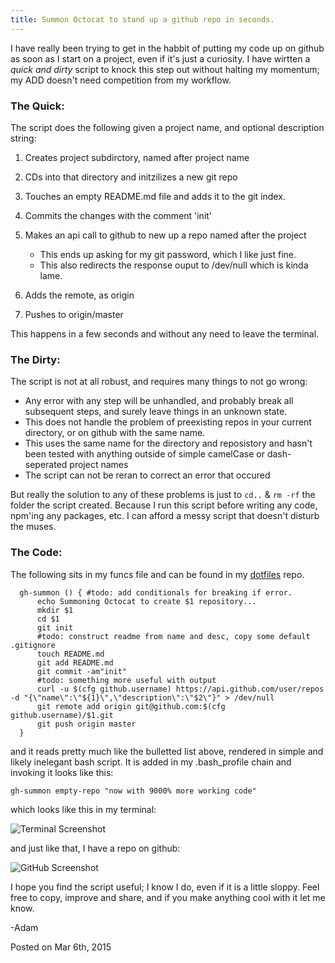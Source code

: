 ```yaml
---
title: Summon Octocat to stand up a github repo in seconds.
---
```


I have really been trying to get in the habbit of putting my code up on github as soon as I start on a project, even if it's just a curiosity. I have wirtten a _quick and dirty_ script to knock this step out without halting my momentum; my ADD doesn't need competition from my workflow.

### The Quick:

The script does the following given a project name, and optional description string:

1.  Creates project subdirctory, named after project name
2.  CDs into that directory and initzilizes a new git repo
3.  Touches an empty README.md file and adds it to the git index.
4.  Commits the changes with the comment 'init'
5.  Makes an api call to github to new up a repo named after the project

    *   This ends up asking for my git password, which I like just fine.
    *   This also redirects the response ouput to /dev/null which is kinda lame.
6.  Adds the remote, as origin
7.  Pushes to origin/master

This happens in a few seconds and without any need to leave the terminal.

### The Dirty:

The script is not at all robust, and requires many things to not go wrong:

*   Any error with any step will be unhandled, and probably break all subsequent steps, and surely leave things in an unknown state.
*   This does not handle the problem of preexisting repos in your current directory, or on github with the same name.
*   This uses the same name for the directory and reposistory and hasn't been tested with anything outside of simple camelCase or dash-seperated project names
*   The script can not be reran to correct an error that occured

But really the solution to any of these problems is just to `cd..` & `rm -rf` the folder the script created. Because I run this script before writing any code, npm'ing any packages, etc. I can afford a messy script that doesn't disturb the muses.

### The Code:

The following sits in my funcs file and can be found in my [dotfiles](https://github.com/refactorized/dotfiles) repo.

```
  gh-summon () { #todo: add conditionals for breaking if error.
      echo Summoning Octocat to create $1 repository...
      mkdir $1
      cd $1
      git init
      #todo: construct readme from name and desc, copy some default .gitignore
      touch README.md
      git add README.md
      git commit -am"init"
      #todo: something more useful with output
      curl -u $(cfg github.username) https://api.github.com/user/repos -d "{\"name\":\"${1}\",\"description\":\"$2\"}" > /dev/null
      git remote add origin git@github.com:$(cfg github.username)/$1.git
      git push origin master
  }

```

and it reads pretty much like the bulletted list above, rendered in simple and likely inelegant bash script. It is added in my .bash_profile chain and invoking it looks like this:

`gh-summon empty-repo "now with 9000% more working code"`

which looks like this in my terminal:

![Terminal Screenshot](https://refactorized.s3.amazonaws.com/blog/imgs/summon-octocat-terminal.png)

and just like that, I have a repo on github:

![GitHub Screenshot](https://refactorized.s3.amazonaws.com/blog/imgs/summon-octocat-new-repo.png)

I hope you find the script useful; I know I do, even if it is a little sloppy. Feel free to copy, improve and share, and if you make anything cool with it let me know.

-Adam

Posted on <span class="postdate">Mar 6th, 2015</span>
